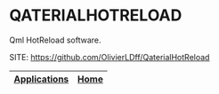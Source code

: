 # QATERIALHOTRELOAD
 
 Qml HotReload software.
 
 SITE: https://github.com/OlivierLDff/QaterialHotReload

 | [Applications](https://portable-linux-apps.github.io/apps.html) | [Home](https://portable-linux-apps.github.io)
 | --- | --- |
